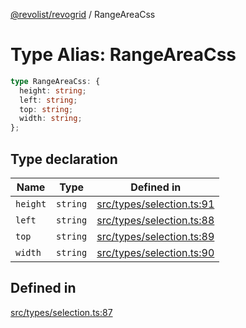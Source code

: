 [@revolist/revogrid](README.md) / RangeAreaCss

# Type Alias: RangeAreaCss

```ts
type RangeAreaCss: {
  height: string;
  left: string;
  top: string;
  width: string;
};
```

## Type declaration

| Name | Type | Defined in |
| ------ | ------ | ------ |
| `height` | `string` | [src/types/selection.ts:91](https://github.com/revolist/revogrid/blob/703fa47ec13d35676d07f3192b2741384647a863/src/types/selection.ts#L91) |
| `left` | `string` | [src/types/selection.ts:88](https://github.com/revolist/revogrid/blob/703fa47ec13d35676d07f3192b2741384647a863/src/types/selection.ts#L88) |
| `top` | `string` | [src/types/selection.ts:89](https://github.com/revolist/revogrid/blob/703fa47ec13d35676d07f3192b2741384647a863/src/types/selection.ts#L89) |
| `width` | `string` | [src/types/selection.ts:90](https://github.com/revolist/revogrid/blob/703fa47ec13d35676d07f3192b2741384647a863/src/types/selection.ts#L90) |

## Defined in

[src/types/selection.ts:87](https://github.com/revolist/revogrid/blob/703fa47ec13d35676d07f3192b2741384647a863/src/types/selection.ts#L87)
